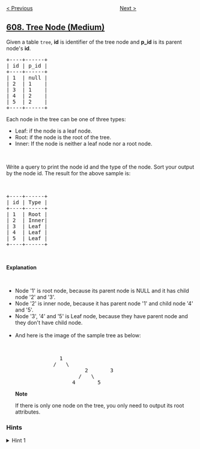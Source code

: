 <!--|This file generated by command(leetcode description); DO NOT EDIT.    |-->
<!--+----------------------------------------------------------------------+-->
<!--|@author    openset <openset.wang@gmail.com>                           |-->
<!--|@link      https://github.com/openset                                 |-->
<!--|@home      https://github.com/tonymontaro/leetcode-hints                        |-->
<!--+----------------------------------------------------------------------+-->

[< Previous](https://github.com/tonymontaro/leetcode-hints/tree/master/problems/sales-person "Sales Person")
　　　　　　　　　　　　　　　　
[Next >](https://github.com/tonymontaro/leetcode-hints/tree/master/problems/find-duplicate-file-in-system "Find Duplicate File in System")

## [608. Tree Node (Medium)](https://leetcode.com/problems/tree-node "树节点")

<p>Given a table <code>tree</code>, <b>id</b> is identifier of the tree node and <b>p_id</b> is its parent node&#39;s <b>id</b>.</p>

<pre>
+----+------+
| id | p_id |
+----+------+
| 1  | null |
| 2  | 1    |
| 3  | 1    |
| 4  | 2    |
| 5  | 2    |
+----+------+
</pre>
Each node in the tree can be one of three types:

<ul>
	<li>Leaf: if the node is a leaf node.</li>
	<li>Root: if the node is the root of the tree.</li>
	<li>Inner: If the node is neither a leaf node nor a root node.</li>
</ul>

<p>&nbsp;</p>
Write a query to print the node id and the type of the node. Sort your output by the node id. The result for the above sample is:

<p>&nbsp;</p>

<pre>
+----+------+
| id | Type |
+----+------+
| 1  | Root |
| 2  | Inner|
| 3  | Leaf |
| 4  | Leaf |
| 5  | Leaf |
+----+------+
</pre>

<p>&nbsp;</p>

<p><b>Explanation</b></p>

<p>&nbsp;</p>

<ul>
	<li>Node &#39;1&#39; is root node, because its parent node is NULL and it has child node &#39;2&#39; and &#39;3&#39;.</li>
	<li>Node &#39;2&#39; is inner node, because it has parent node &#39;1&#39; and child node &#39;4&#39; and &#39;5&#39;.</li>
	<li>Node &#39;3&#39;, &#39;4&#39; and &#39;5&#39; is Leaf node, because they have parent node and they don&#39;t have child node.</li>
	<br />
	<li>And here is the image of the sample tree as below:
	<p>&nbsp;</p>
	<pre>
			  1
			/   \
                      2       3
                    /   \
                  4       5
</pre>
	<p><b>Note</b></p>
	<p>If there is only one node on the tree, you only need to output its root attributes.</p>
	</li>
</ul>

### Hints
<details>
<summary>Hint 1</summary>
You can judge the node type by querying whether the node's id shows up in p_id column and whether the node's p_id is null.
</details>
